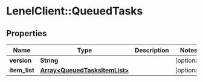 # LenelClient::QueuedTasks

## Properties
Name | Type | Description | Notes
------------ | ------------- | ------------- | -------------
**version** | **String** |  | [optional] 
**item_list** | [**Array&lt;QueuedTasksItemList&gt;**](QueuedTasksItemList.md) |  | [optional] 


